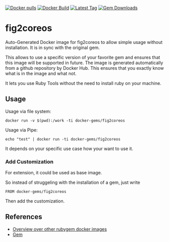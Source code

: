 [![Docker pulls](https://img.shields.io/docker/pulls/rubygem/fig2coreos.svg)](https://hub.docker.com/r/rubygem/fig2coreos/)
[![Docker Build](https://img.shields.io/docker/automated/rubygem/fig2coreos.svg)](https://hub.docker.com/r/rubygem/fig2coreos/)
[![Latest Tag](https://img.shields.io/github/tag/docker-rubygem/fig2coreos.svg)](https://hub.docker.com/r/rubygem/fig2coreos/)
[![Gem Downloads](https://img.shields.io/gem/dt/fig2coreos.svg)](https://rubygems.org/gems/fig2coreos/)
# fig2coreos

Auto-Generated Docker image for fig2coreos to allow simple usage without installation.
It is in sync with the original gem.

This allows to use a specific version of your favorite gem and ensures that this image will be supported in future.
The image is generated automatically from a github repository by Docker Hub.
This ensures that you exactly know what is in the image and what not.

It lets you use Ruby Tools without the need to install ruby on your machine.

## Usage

Usage via file system:

`docker run -v $(pwd):/work -ti docker-gems/fig2coreos`

Usage via Pipe:

`echo "test" | docker run -ti docker-gems/fig2coreos`

It depends on your specific use case how your want to use it.

### Add Customization

For extension, it could be used as base image.

So instead of struggeling with the installation of a gem, just write

`FROM docker-gems/fig2coreos`

Then add the customization.

## References

 - [Overview over other rubygem docker images](https://github.com/thinkbot/docker-rubygem)
 - [Gem](https://rubygems.org/gems/fig2coreos/)
